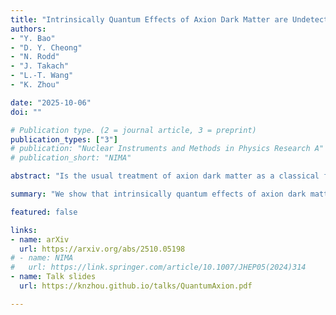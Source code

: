 ```yaml
---
title: "Intrinsically Quantum Effects of Axion Dark Matter are Undetectable"
authors:
- "Y. Bao"
- "D. Y. Cheong"
- "N. Rodd"
- "J. Takach" 
- "L.-T. Wang"
- "K. Zhou"

date: "2025-10-06"
doi: ""

# Publication type. (2 = journal article, 3 = preprint)
publication_types: ["3"]
# publication: "Nuclear Instruments and Methods in Physics Research A"
# publication_short: "NIMA"

abstract: "Is the usual treatment of axion dark matter as a classical field reliable? We show that the answer is subtle: the axion field could well be in a quantum state that has no complete classical description, but realistic detectors cannot tell the difference. To see this, we solve a fully quantum model of axion detection using quantum optics techniques. We show that intrinsically quantum effects are washed out by mode averaging or small amounts of noise, and significantly suppressed by the weakness of the axion coupling. Our work exemplifies that there should always be a classical analog for axion dark matter effects, extends to other wave (ultralight) dark-matter candidates, and gives a general method to compute the effects of exotic dark-matter states."

summary: "We show that intrinsically quantum effects of axion dark matter are always highly suppressed, and in practice undetectable. Thus, even though the axion may be in a nonclassical state, it can still be treated as a classical field."

featured: false

links:
- name: arXiv
  url: https://arxiv.org/abs/2510.05198
# - name: NIMA
#   url: https://link.springer.com/article/10.1007/JHEP05(2024)314
- name: Talk slides
  url: https://knzhou.github.io/talks/QuantumAxion.pdf

---
```


